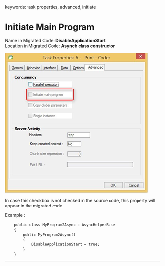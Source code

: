 ﻿keywords: task properties, advanced, initiate
# Initiate Main Program

Name in Migrated Code: **DisableApplicationStart**  
Location in Migrated Code: **Asynch class constructor**

![Task-Properties-Advanced-initiate-main-program](Task-Properties-Advanced-initiate-main-program.jpg)

In case this checkbox is not checked in the source code, 
this property will appear in the migrated code.

Example :
```csdiff
    public class MyProgram2Async : AsyncHelperBase 
    {
        public MyProgram2Async()
        {
            DisableApplicationStart = true;
        }
    }

```
---
